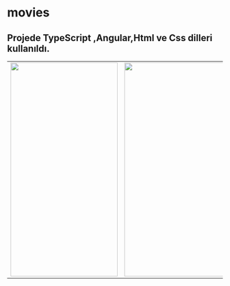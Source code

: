 # movies
## Projede  TypeScript ,Angular,Html ve Css dilleri  kullanıldı.

<table>
<tr>
  <td>
<img src="https://user-images.githubusercontent.com/56538177/147883336-cf152df2-39df-42b4-8f4a-35003e75e0e8.jpg"  width="250" height="500">
    </td>
 <td>     
<img src="https://user-images.githubusercontent.com/56538177/147883347-ee503d1e-4e83-4378-932f-2a45614db92a.jpg"  width="250" height="500">
  </td>
  <td>
    <img src="https://user-images.githubusercontent.com/56538177/147883376-f3dc5497-0891-4750-9aa8-3f2842c55f3f.jpg"  width="250" height="500">
    
  </td>
  <td>
    <img src="https://user-images.githubusercontent.com/56538177/147883419-2196f65f-ab01-4154-882f-5b1ba37aca66.jpg"  width="250" height="500">
    
  </td>

  </tr>
  </table>
